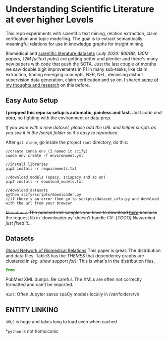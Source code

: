 # Understanding Scientific Literature at ever higher Levels

This repo experiments with scientific text mining, relation extraction, claim verification and topic modelling. The goal is to extract semantically meaningful relations for use in knowledge graphs for insight mining.  

Biomedical and [scientific literature datasets](https://allenai.org/data/s2orc) (*July 2020: 800GB, 130M papers, 12M fulltext pubs*) are getting better and plentier and there's many new papers with code that push the SOTA. Just the last couple of months we saw double digit improvements in F1 in many sub-tasks, like claim extraction, finding emerging concepts, NER, NEL, denoising distant supervision data generation, claim verification and so on. I shared [some of my thoughts and research](https://roamresearch.com/#/app/markus/page/7epJgOL3X) on this before. 



## Easy Auto Setup

**I prepped this repo so setup is automatic, painless and fast.** Just *code and data*, no fighting with the environment or data prep.

*If you work with a new dataset, please add the URL and helper scripts as you see it in the /script folder so it's easy to reproduce.*

After `git clone`, go inside the project `root` directory, do this:


```shell
//create conda env (I named it scify)
conda env create -f environment.yml

//install libraries
pip3 install -r requirements.txt

//download models (spacy, scispacy and so on)
pip3 install -r download_models.txt

//download datasets
python scify/scripts/downloader.py
//if there's an error then go to scripts/dataset_urls.py and download with the url from your browser
```

~~`Attention!` The pubmed xml samples you have to download [here]([ftp://ftp.ncbi.nlm.nih.gov/pubmed/baseline-2018-sample/](ftp://ftp.ncbi.nlm.nih.gov/pubmed/baseline-2018-sample/)) because the request lib in `downloader.py` doesn't handle `FTP`. [TODO]~~ *Nevermind just fixed it...*

## Datasets
[Global Network of Biomedical Relations](https://academic.oup.com/bioinformatics/article/34/15/2614/4911883) This paper is great. The distribution and data files. Table3 has the *THEMES* that dependency graphs are clustered in *(eg. show support for)*: This is what's in the distribution files.

```python
from 
```



PubMed XML dumps: Be careful. The XMLs are often not correctly formatted and can't be imported. 



`Hint`: Often Jupyter saves spaCy models locally in /var/folders/vl/



## ENTITY LINKING

`UMLS` is huge and takes long to load even when cached



*`python` is not homoiconic

